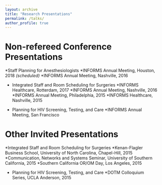 ```yaml
---
layout: archive
title: "Research Presentations"
permalink: /talks/
author_profile: true
---
```




Non-refereed Conference Presentations
======

*Staff Planning for Anesthesiologists
	*INFORMS Annual Meeting, Houston, 2018 *(scheduled)*
	*INFORMS Annual Meeting, Nashville, 2016

* Integrated Staff and Room Scheduling for Surgeries
	*INFORMS Healthcare, Rotterdam, 2017
	*INFORMS Annual Meeting, Nashville, 2016
	*INFORMS Annual Meeting, Philadelphia, 2015
	*INFORMS Healthcare, Nashville, 2015

* Planning for HIV Screening, Testing, and Care
	*INFORMS Annual Meeting, San Francisco

Other Invited Presentations
======

*Integrated Staff and Room Scheduling for Surgeries
	*Kenan-Flagler Business School, University of North Carolina, Chapel-Hill, 2015
	*Communication, Networks and Systems Seminar, University of Southern California, 2015
	*Southern California OR/OM Day, Los Angeles, 2015
* Planning for HIV Screening, Testing, and Care
	*DOTM Colloquium Series, UCLA Anderson, 2015
